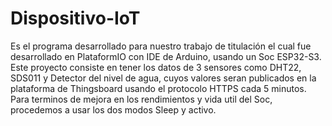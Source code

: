 # Dispositivo-IoT
Es el programa desarrollado para nuestro trabajo de titulación el cual fue desarrollado en PlataformIO con IDE de Arduino, usando un Soc ESP32-S3.
Este proyecto consiste en tener los datos de 3 sensores como DHT22, SDS011 y Detector del nivel de agua, cuyos valores seran publicados en la plataforma
de Thingsboard usando el protocolo HTTPS cada 5 minutos. Para terminos de mejora en los rendimientos y vida util del Soc, procedemos a usar los dos modos Sleep y activo.


